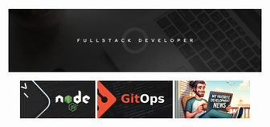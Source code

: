![](./assets/background.png)

<div align="center">

[![Building a CLI with Node.js in 2024?](./assets/1.png)](https://egmz.medium.com)
[![Wait, What’s GitOps?](./assets/3.png)](https://medium.com/nmc-techblog/wait-whats-gitops-a9c257162df8)
[![My 7 Favorite Development News Sources in 2024](./assets/2.png)](https://medium.com/nmc-techblog/my-7-favorite-development-news-sources-in-2024-8540a2a8a733)

</div>
